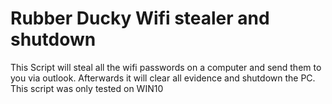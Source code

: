 # Rubber Ducky Wifi stealer and shutdown
 This Script will steal all the wifi passwords on a computer and send them to you via outlook. Afterwards it will clear all evidence and shutdown the PC. This script was only tested on WIN10
